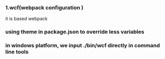 ### 1.wcf(webpack configuration )

 it is based webpack

### using theme in package.json to override less variables

### in windows platform, we input ./bin/wcf directly in command line tools